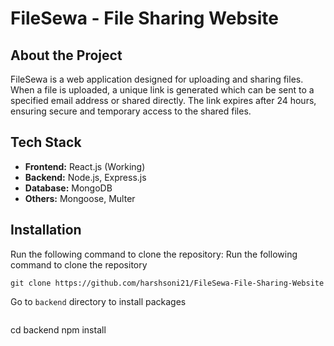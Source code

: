 # FileSewa - File Sharing Website

## About the Project
FileSewa is a web application designed for uploading and sharing files. When a file is uploaded, a unique link is generated which can be sent to a specified email address or shared directly. The link expires after 24 hours, ensuring secure and temporary access to the shared files.

## Tech Stack
- **Frontend:** React.js (Working)
- **Backend:** Node.js, Express.js
- **Database:** MongoDB
- **Others:** Mongoose, Multer

## Installation
Run the following command to clone the repository:
Run the following command to clone the repository
```
git clone https://github.com/harshsoni21/FileSewa-File-Sharing-Website
```
Go to  ```backend``` directory to install packages
```
```
cd backend
npm install
```

